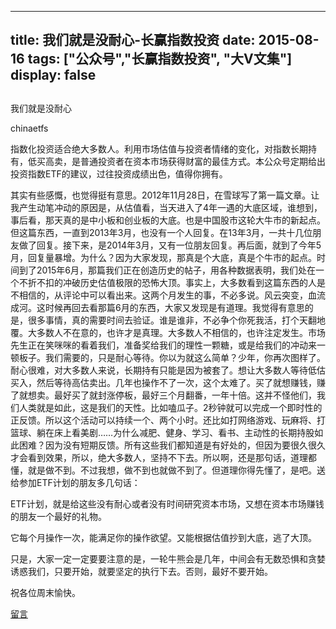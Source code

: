 
---
title:  我们就是没耐心-长赢指数投资
date: 2015-08-16
tags: ["公众号","长赢指数投资", "大V文集"]
display: false
---


## 



我们就是没耐心




chinaetfs




指数化投资适合绝大多数人。利用市场估值与投资者情绪的变化，对指数长期持有，低买高卖，是普通投资者在资本市场获得财富的最佳方式。本公众号定期给出投资指数ETF的建议，过往投资成绩出色，值得你拥有。


其实有些感慨，也觉得挺有意思。2012年11月28日，在雪球写了第一篇文章。让我产生动笔冲动的原因是，从估值看，当天进入了4年一遇的大底区域，谁想到，事后看，那天真的是中小板和创业板的大底。也是中国股市这轮大牛市的新起点。但这篇东西，一直到2013年3月，也没有一个人回复。在13年3月，一共十几位朋友做了回复。接下来，是2014年3月，又有一位朋友回复。再后面，就到了今年5月，回复量暴增。为什么？因为大家发现，那真是个大底，真是个牛市的起点。时间到了2015年6月，那篇我们正在创造历史的帖子，用各种数据表明，我们处在一个不折不扣的冲破历史估值极限的恐怖大顶。事实上，大多数看到这篇东西的人是不相信的，从评论中可以看出来。这两个月发生的事，不必多说。风云突变，血流成河。这时候再回去看那篇6月的东西，大家又发现是有道理。我觉得有意思的是，很多事情，真的需要时间去验证。谁是谁非，不必争个你死我活，打个天翻地覆。大多数人不在意的，也许才是真理。大多数人不相信的，也许注定发生。市场先生正在笑咪咪的看着我们，准备奖给我们的理性一颗糖，或是给我们的冲动来一顿板子。我们需要的，只是耐心等待。你以为就这么简单？少年，你再次图样了。耐心很难，对大多数人来说，长期持有只能是因为被套了。想让大多数人等待低估买入，然后等待高估卖出。几年也操作不了一次，这个太难了。买了就想赚钱，赚了就想卖。最好买了就封涨停板，最好三个月翻番，一年十倍。这并不怪他们，我们人类就是如此，这是我们的天性。比如嗑瓜子。2秒钟就可以完成一个即时性的正反馈。所以这个活动可以持续一个、两个小时。还比如打网络游戏、玩麻将、打篮球、躺在床上看美剧……为什么减肥、健身、学习、看书、主动性的长期持股如此困难？因为没有短期反馈。所有这些我们都知道是有好处的，但因为要很久很久才会看到效果，所以，绝大多数人，坚持不下去。所以啊，还是那句话，道理都懂，就是做不到。不过我想，做不到也就做不到了。但道理你得先懂了，是吧。送给参加ETF计划的朋友多几句话：

ETF计划，就是给这些没有耐心或者没有时间研究资本市场，又想在资本市场赚钱的朋友一个最好的礼物。

它每个月操作一次，能满足你的操作欲望。又能根据估值抄到大底，逃了大顶。

只是，大家一定一定要要注意的是，一轮牛熊会是几年，中间会有无数恐惧和贪婪诱惑我们，只要开始，就要坚定的执行下去。否则，最好不要开始。

祝各位周末愉快。









[留言](javascript:;)


